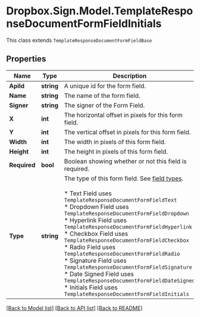 # Dropbox.Sign.Model.TemplateResponseDocumentFormFieldInitials
This class extends `TemplateResponseDocumentFormFieldBase`

## Properties

Name | Type | Description | Notes
------------ | ------------- | ------------- | -------------
**ApiId** | **string** |  A unique id for the form field.  | 
**Name** | **string** |  The name of the form field.  | 
**Signer** | **string** |  The signer of the Form Field.  | 
**X** | **int** |  The horizontal offset in pixels for this form field.  | 
**Y** | **int** |  The vertical offset in pixels for this form field.  | 
**Width** | **int** |  The width in pixels of this form field.  | 
**Height** | **int** |  The height in pixels of this form field.  | 
**Required** | **bool** |  Boolean showing whether or not this field is required.  | 
**Type** | **string** |  The type of this form field. See [field types](/api/reference/constants/#field-types).<br><br>* Text Field uses `TemplateResponseDocumentFormFieldText`<br>* Dropdown Field uses `TemplateResponseDocumentFormFieldDropdown`<br>* Hyperlink Field uses `TemplateResponseDocumentFormFieldHyperlink`<br>* Checkbox Field uses `TemplateResponseDocumentFormFieldCheckbox`<br>* Radio Field uses `TemplateResponseDocumentFormFieldRadio`<br>* Signature Field uses `TemplateResponseDocumentFormFieldSignature`<br>* Date Signed Field uses `TemplateResponseDocumentFormFieldDateSigned`<br>* Initials Field uses `TemplateResponseDocumentFormFieldInitials`  | [default to "initials"]**Group** | **string** |  The name of the group this field is in. If this field is not a group, this defaults to `null` except for Radio fields.  | [optional] 

[[Back to Model list]](../README.md#documentation-for-models) [[Back to API list]](../README.md#documentation-for-api-endpoints) [[Back to README]](../README.md)

